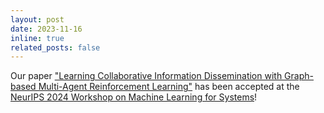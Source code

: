 ```yaml
---
layout: post
date: 2023-11-16 
inline: true
related_posts: false
---
```


Our paper <a href='https://arxiv.org/abs/2308.16198'>"Learning Collaborative Information Dissemination with Graph-based Multi-Agent Reinforcement Learning"</a> has been accepted at the <a href='mlforsystems.org'> NeurIPS 2024 Workshop on Machine Learning for Systems</a>!

